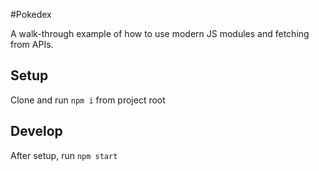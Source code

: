 #Pokedex

A walk-through example of how to use modern JS modules and fetching from APIs.

## Setup

Clone and run `npm i` from project root

## Develop

After setup, run `npm start`
